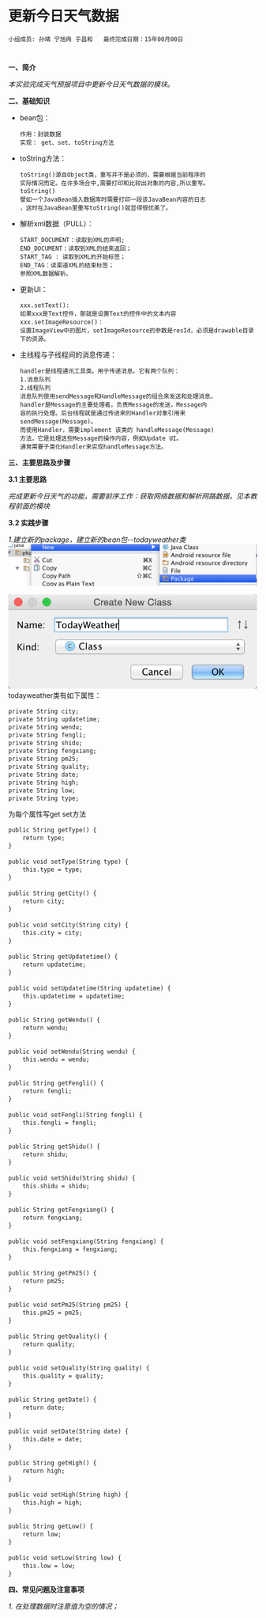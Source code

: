 # 更新今日天气数据


    小组成员: 孙晴 宁旭冉 于昌和   最终完成日期：15年00月00日
# 

**一、简介**

*本实验完成天气预报项目中更新今日天气数据的模块。*

**二、基础知识**

   
* bean包：

      作用：封装数据
      实现： get、set、toString方法


* toString方法：

      toString()源自Object类，重写并不是必须的，需要根据当前程序的
      实际情况而定。在许多场合中,需要打印和比较出对象的内容,所以重写。
      toString()
      譬如一个JavaBean插入数据库时需要打印一段该JavaBean内容的日志
      ，这时在JavaBean里重写toString()就显得很优美了。


* 解析xml数据（PULL）：

      START_DOCUMENT：读取到XML的声明;
      END_DOCUMENT：读取到XML的结束返回；
      START_TAG : 读取到XML的开始标签；
      END_TAG：读渠道XML的结束标签；
      参照XML数据解析。

* 更新UI：

      xxx.setText():
      如果xxx是Text控件，那就是设置Text的控件中的文本内容
      xxx.setImageResource()：
      设置ImageView中的图片，setImageResource的参数是resId，必须是drawable目录下的资源。
      
* 主线程与子线程间的消息传递：

      handler是线程通讯工具类。用于传递消息。它有两个队列：
      1.消息队列
      2.线程队列
      消息队列使用sendMessage和HandleMessage的组合来发送和处理消息。
      handler是Message的主要处理者，负责Message的发送，Message内
      容的执行处理。后台线程就是通过传进来的Handler对象引用来sendMessage(Message)。
      而使用Handler，需要implement 该类的 handleMessage(Message) 
      方法，它是处理这些Message的操作内容，例如Update UI。 
      通常需要子类化Handler来实现handleMessage方法。
   

**三、主要思路及步骤**

**3.1 主要思路**

*完成更新今日天气的功能，需要前序工作：获取网络数据和解析网路数据，见本教程前面的模块*

**3.2 实践步骤**

*1.建立新的package，建立新的bean包--todayweather类*
![](QQ20151129-0@2x.png)

![](QQ20151129-1@2x.png)
todayweather类有如下属性：
    
    private String city;
    private String updatetime;
    private String wendu;
    private String fengli;
    private String shidu;
    private String fengxiang;
    private String pm25;
    private String quality;
    private String date;
    private String high;
    private String low;
    private String type;
为每个属性写get set方法
    
    public String getType() {
        return type;
    }

    public void setType(String type) {
        this.type = type;
    }

    public String getCity() {
        return city;
    }

    public void setCity(String city) {
        this.city = city;
    }

    public String getUpdatetime() {
        return updatetime;
    }

    public void setUpdatetime(String updatetime) {
        this.updatetime = updatetime;
    }

    public String getWendu() {
        return wendu;
    }

    public void setWendu(String wendu) {
        this.wendu = wendu;
    }

    public String getFengli() {
        return fengli;
    }

    public void setFengli(String fengli) {
        this.fengli = fengli;
    }

    public String getShidu() {
        return shidu;
    }

    public void setShidu(String shidu) {
        this.shidu = shidu;
    }

    public String getFengxiang() {
        return fengxiang;
    }

    public void setFengxiang(String fengxiang) {
        this.fengxiang = fengxiang;
    }

    public String getPm25() {
        return pm25;
    }

    public void setPm25(String pm25) {
        this.pm25 = pm25;
    }

    public String getQuality() {
        return quality;
    }

    public void setQuality(String quality) {
        this.quality = quality;
    }

    public String getDate() {
        return date;
    }

    public void setDate(String date) {
        this.date = date;
    }

    public String getHigh() {
        return high;
    }

    public void setHigh(String high) {
        this.high = high;
    }

    public String getLow() {
        return low;
    }

    public void setLow(String low) {
        this.low = low;
    }


**四、常见问题及注意事项**

*1. 在处理数据时注意值为空的情况；*
